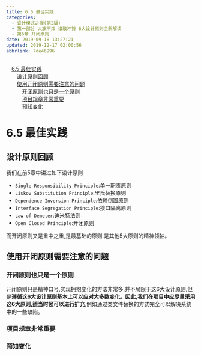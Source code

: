 ```yaml
---
title: 6.5 最佳实践
categories: 
  - 设计模式之禅(第2版)
  - 第一部分 大旗不挥 谁敢冲锋 6大设计原则全新解读
  - 第6章 开闭原则
date: 2019-09-18 13:27:21
updated: 2019-12-17 02:00:56
abbrlink: 7de46996
---
```

<div id='my_toc'><a href="/ReadingNotes/7de46996/#6-5-最佳实践" class="header_1">6.5 最佳实践</a>&nbsp;<br><a href="/ReadingNotes/7de46996/#设计原则回顾" class="header_2">设计原则回顾</a>&nbsp;<br><a href="/ReadingNotes/7de46996/#使用开闭原则需要注意的问题" class="header_2">使用开闭原则需要注意的问题</a>&nbsp;<br><a href="/ReadingNotes/7de46996/#开闭原则也只是一个原则" class="header_3">开闭原则也只是一个原则</a>&nbsp;<br><a href="/ReadingNotes/7de46996/#项目规章非常重要" class="header_3">项目规章非常重要</a>&nbsp;<br><a href="/ReadingNotes/7de46996/#预知变化" class="header_3">预知变化</a>&nbsp;<br></div>
<style>.header_1{margin-left: 1em;}.header_2{margin-left: 2em;}.header_3{margin-left: 3em;}.header_4{margin-left: 4em;}.header_5{margin-left: 5em;}.header_6{margin-left: 6em;}</style>
<!--more-->
<script>if (navigator.platform.search('arm')==-1){document.getElementById('my_toc').style.display = 'none';}var e,p = document.getElementsByTagName('p');while (p.length>0) {e = p[0];e.parentElement.removeChild(e);}</script>

<!--end-->
<!--SSTStart-->
# 6.5 最佳实践 #
## 设计原则回顾 ##
我们在前5章中讲过如下设计原则
- `Single Responsibility Principle`:单一职责原则
- `Liskov Substitution Principle`:里氏替换原则
- `Dependence Inversion Principle`:依赖倒置原则
- `Interface Segregation Principle`:接口隔离原则
- `Law of Demeter`:迪米特法则
- `Open Closed Principle`:开闭原则

而开闭原则又是重中之重,是最基础的原则,是其他5大原则的精神领袖。
## 使用开闭原则需要注意的问题 ##
### 开闭原则也只是一个原则 ###
开闭原则只是精神口号,实现拥抱变化的方法非常多,并不局限于这6大设计原则,但是**遵循这6大设计原则基本上可以应对大多数变化。因此,我们在项目中应尽量采用这6大原则,适当时候可以进行扩充**,例如通过类文件替换的方式完全可以解决系统中的一些缺陷。
### 项目规章非常重要 ###
### 预知变化 ###
<!--SSTStop-->

